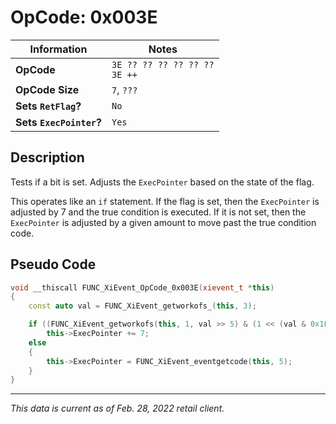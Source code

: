 # OpCode: 0x003E

| Information               | Notes |
|---                        |---    |
| **OpCode**                | `3E ?? ?? ?? ?? ?? ??` <br> `3E ++` |
| **OpCode Size**           | `7`, `???` |
| **Sets `RetFlag`?**       | `No`  |
| **Sets `ExecPointer`?**   | `Yes` |

## Description

Tests if a bit is set. Adjusts the `ExecPointer` based on the state of the flag. 

This operates like an `if` statement. If the flag is set, then the `ExecPointer` is adjusted by 7 and the true condition is executed. If it is not set, then the `ExecPointer` is adjusted by a given amount to move past the true condition code.

## Pseudo Code

```cpp
void __thiscall FUNC_XiEvent_OpCode_0x003E(xievent_t *this)
{
    const auto val = FUNC_XiEvent_getworkofs_(this, 3);

    if ((FUNC_XiEvent_getworkofs(this, 1, val >> 5) & (1 << (val & 0x1F))) != 0)
        this->ExecPointer += 7;
    else
    {
        this->ExecPointer = FUNC_XiEvent_eventgetcode(this, 5);
    }
}
```

---

_This data is current as of Feb. 28, 2022 retail client._
